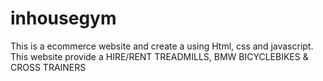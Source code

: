 # inhousegym
This is a ecommerce website and create a using Html, css and javascript. This website provide a HIRE/RENT TREADMILLS, BMW BICYCLEBIKES &amp; CROSS TRAINERS
